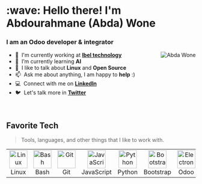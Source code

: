 <h1 align="left" id="abdawone-title">:wave: Hello there! I'm Abdourahmane (Abda) Wone</h1>
<h3 align="left">I am an Odoo developer & integrator </h3>


<a href="#abdawone-title">
  <img src="https://github-readme-stats.vercel.app/api?username=abdawone&show_icons=true&theme=react&count_private=true&include_all_commits=true" alt="Abda Wone" align="right" />
</a>

- :office: &nbsp;I'm currently working at **[Ibel technology]**
- :seedling: &nbsp;I’m currently learning **AI**
- :speech_balloon: &nbsp;I like to talk about **Linux** and **Open Source**
- :mailbox: &nbsp;Ask me about anything, I am happy to **help** :)
- :computer: &nbsp;Connect with me on **[LinkedIn]**
- :bird: &nbsp;Let's talk more in **[Twitter]**

<br>

<h2 align="left" id="abdawone-tech">Favorite Tech</h2>

> Tools, languages, and other things that I like to work with.


<table align="center">
  <tr>
    <td align="center" width="96">
      <a href="#abdawone-tech" >
        <img src="https://camo.githubusercontent.com/d7574156c7a1844d3c2907bae0e76254cca759290c08e08a6ef2bd7543c8c0ca/68747470733a2f2f692e6962622e636f2f737331374b47302f63376238313133323437666563643833626439623565643562643366333464352d72656d6f766562672d707265766965772e706e67" width="48" height="48" alt="Linux" />
      </a>
      <br>Linux
    </td>
    <td align="center" width="96">
      <a href="#abdawone-tech">
        <img src="https://bashlogo.com/img/symbol/png/full_colored_dark.png" width="48" height="48" alt="Bash" />
      </a>
      <br>Bash
    </td>
    <td align="center" width="96">
      <a href="#abdawone-tech" >
        <img src="https://upload.wikimedia.org/wikipedia/commons/thumb/3/3f/Git_icon.svg/1200px-Git_icon.svg.png" width="48" height="48" alt="Git" />
      </a>
      <br>Git
    </td>
    <td align="center" width="96">
      <a href="#abdawone-tech">
        <img src="https://upload.wikimedia.org/wikipedia/commons/thumb/9/99/Unofficial_JavaScript_logo_2.svg/1024px-Unofficial_JavaScript_logo_2.svg.png" width="48" height="48" alt="JavaScript" />
      </a>
      <br>JavaScript
    </td>
    <td align="center" width="96">
      <a href="#abdawone-tech">
        <img src="https://upload.wikimedia.org/wikipedia/commons/thumb/c/c3/Python-logo-notext.svg/1200px-Python-logo-notext.svg.png" width="48" height="48" alt="Python" />
      </a>
      <br>Python
    </td>
    <td align="center" width="96">
      <a href="#abdawone-tech">
        <img src="https://cdn.worldvectorlogo.com/logos/bootstrap-4.svg" width="48" height="48" alt="Bootstrap" />
      </a>
      <br>Bootstrap
    </td>
    <td align="center"  width="96">
      <a href="#abdawone-tech">
        <img src="https://upload.wikimedia.org/wikipedia/commons/thumb/5/50/Odoo_logo.svg/600px-Odoo_logo.svg.png" width="48" height="48" alt="Electron" />
      </a>
      <br>Odoo
    </td>
    <td align="center"  width="96">
      <a href="#abdawone-tech">
        <img src="https://www.docker.com/sites/default/files/d8/styles/role_icon/public/2019-07/Docker-Logo-White-RGB_Vertical-BG_0.png?itok=8Tuac9I3" width="48" height="48" alt="docker" />
      </a>
      <br>Docker
    </td>
     <td align="center"  width="96">
      <a href="#abdawone-tech">
        <img src="https://upload.wikimedia.org/wikipedia/commons/thumb/3/39/Kubernetes_logo_without_workmark.svg/617px-Kubernetes_logo_without_workmark.svg.png" width="48" height="48" alt="Gatsby" />
      </a>
      <br>Kubernetes
    </td>
  </tr>    
</table>
<!-- links -->


[Ibel technology]: https://ibeltechnology.com/ "Ibel technology"
[linkedin]: https://www.linkedin.com/in/abdourahmane-wone-b24207b1/ "Abdourahmane Wone LinkedIn"
[twitter]: https://www.twitter.com/abdawone "Abdourahmane Wone Twitter"
<!--
**abdawone/abdawone** is a ✨ _special_ ✨ repository because its `README.md` (this file) appears on your GitHub profile.

Here are some ideas to get you started:

- 🔭 I’m currently working on ...
- 🌱 I’m currently learning ...
- 👯 I’m looking to collaborate on ...
- 🤔 I’m looking for help with ...
- 💬 Ask me about ...
- 📫 How to reach me: ...
- 😄 Pronouns: ...
- ⚡ Fun fact: ...
-->
